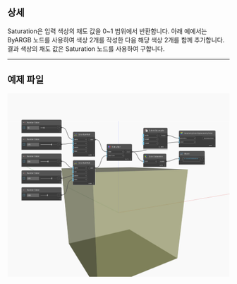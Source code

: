 ## 상세
Saturation은 입력 색상의 채도 값을 0~1 범위에서 반환합니다. 아래 예에서는 ByARGB 노드를 사용하여 색상 2개를 작성한 다음 해당 색상 2개를 함께 추가합니다. 결과 색상의 채도 값은 Saturation 노드를 사용하여 구합니다.
___
## 예제 파일

![Saturation](./DSCore.Color.Saturation_img.jpg)

